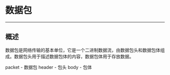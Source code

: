 # 数据包

---
## 概述
数据包是网络传输的基本单位，它是一个二进制数据流，由数据包头和数据包体组成。数据包头用于描述数据包体的内容，数据包体用于存放数据。

packet - 数据包
    header - 包头
    body - 包体